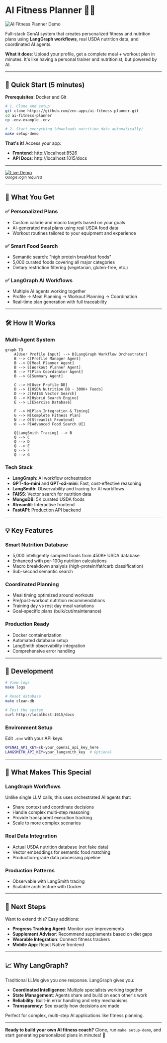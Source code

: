 # AI Fitness Planner 🏋️‍♂️

![AI Fitness Planner Demo](ai_fitness_planner.gif)

Full-stack GenAI system that creates personalized fitness and nutrition plans using **LangGraph workflows**, real USDA nutrition data, and coordinated AI agents.

**What it does**: Upload your profile, get a complete meal + workout plan in minutes. It's like having a personal trainer and nutritionist, but powered by AI.

---

## 🚀 Quick Start (5 minutes)

**Prerequisites**: Docker and Git

```bash
# 1. Clone and setup
git clone https://github.com/zen-apps/ai-fitness-planner.git
cd ai-fitness-planner
cp .env.example .env

# 2. Start everything (downloads nutrition data automatically)
make setup-demo
```

**That's it!** Access your app:
- **Frontend**: http://localhost:8526
- **API Docs**: http://localhost:1015/docs

---

<!-- Option 2: Text below the badge -->
<p align="left">
  <a href="https://labs.joshjanzen.com/">
    <img src="https://img.shields.io/badge/🔗_Live-Demo-brightgreen?style=for-the-badge" alt="Live Demo">
  </a><br>
  <em><small>Google login required</small></em>
</p>

---

## 🎯 What You Get

### ✅ **Personalized Plans**
- Custom calorie and macro targets based on your goals
- AI-generated meal plans using real USDA food data
- Workout routines tailored to your equipment and experience

### ✅ **Smart Food Search**
- Semantic search: "high protein breakfast foods" 
- 5,000 curated foods covering all major categories
- Dietary restriction filtering (vegetarian, gluten-free, etc.)

### ✅ **LangGraph AI Workflows**
- Multiple AI agents working together
- Profile → Meal Planning → Workout Planning → Coordination
- Real-time plan generation with full traceability

---

## 🛠️ How It Works

### **Multi-Agent System**

```mermaid
graph TD
    A[User Profile Input] --> B[LangGraph Workflow Orchestrator]
    B --> C[Profile Manager Agent]
    B --> D[Meal Planner Agent]
    B --> E[Workout Planner Agent]
    B --> F[Plan Coordinator Agent]
    B --> G[Summary Agent]
    
    C --> H[User Profile DB]
    D --> I[USDA Nutrition DB - 300K+ Foods]
    D --> J[FAISS Vector Search]
    D --> K[Hybrid Search Engine]
    E --> L[Exercise Database]
    
    F --> M[Plan Integration & Timing]
    G --> N[Complete Fitness Plan]
    N --> O[Streamlit Frontend]
    O --> P[Advanced Food Search UI]
    
    Q[LangSmith Tracing] --> B
    Q --> C
    Q --> D
    Q --> E
    Q --> F
    Q --> G
```

### **Tech Stack**
- **LangGraph**: AI workflow orchestration
- **GPT-4o-mini** and **GPT-o3-mini**: Fast, cost-effective reasoning
- **LangSmith**: Observability and tracing for AI workflows
- **FAISS**: Vector search for nutrition data
- **MongoDB**: 5K curated USDA foods
- **Streamlit**: Interactive frontend
- **FastAPI**: Production API backend

---

## 💡 Key Features

### **Smart Nutrition Database**
- 5,000 intelligently sampled foods from 450K+ USDA database
- Enhanced with per-100g nutrition calculations
- Macro breakdown analysis (high-protein/fat/carb classification)
- Sub-second semantic search

### **Coordinated Planning**
- Meal timing optimized around workouts
- Pre/post-workout nutrition recommendations
- Training day vs rest day meal variations
- Goal-specific plans (bulk/cut/maintenance)

### **Production Ready**
- Docker containerization
- Automated database setup
- LangSmith observability integration
- Comprehensive error handling

---

## 🔧 Development

```bash
# View logs
make logs

# Reset database
make clean-db

# Test the system
curl http://localhost:1015/docs
```

### **Environment Setup**
Edit `.env` with your API keys:
```bash
OPENAI_API_KEY=sk-your_openai_api_key_here
LANGSMITH_API_KEY=your_langsmith_key  # Optional
```

---

## 🎨 What Makes This Special

### **LangGraph Workflows**
Unlike single LLM calls, this uses orchestrated AI agents that:
- Share context and coordinate decisions
- Handle complex multi-step reasoning
- Provide transparent execution tracking
- Scale to more complex scenarios

### **Real Data Integration**
- Actual USDA nutrition database (not fake data)
- Vector embeddings for semantic food matching
- Production-grade data processing pipeline

### **Production Patterns**
- Observable with LangSmith tracing
- Scalable architecture with Docker

---

## 🚀 Next Steps

Want to extend this? Easy additions:
- **Progress Tracking Agent**: Monitor user improvements
- **Supplement Advisor**: Recommend supplements based on diet gaps
- **Wearable Integration**: Connect fitness trackers
- **Mobile App**: React Native frontend

---

## 📈 Why LangGraph?

Traditional LLMs give you one response. LangGraph gives you:
- **Coordinated Intelligence**: Multiple specialists working together
- **State Management**: Agents share and build on each other's work
- **Reliability**: Built-in error handling and retry mechanisms
- **Transparency**: See exactly how decisions are made

Perfect for complex, multi-step AI applications like fitness planning.

---

**Ready to build your own AI fitness coach?** Clone, run `make setup-demo`, and start generating personalized plans in minutes! 💪